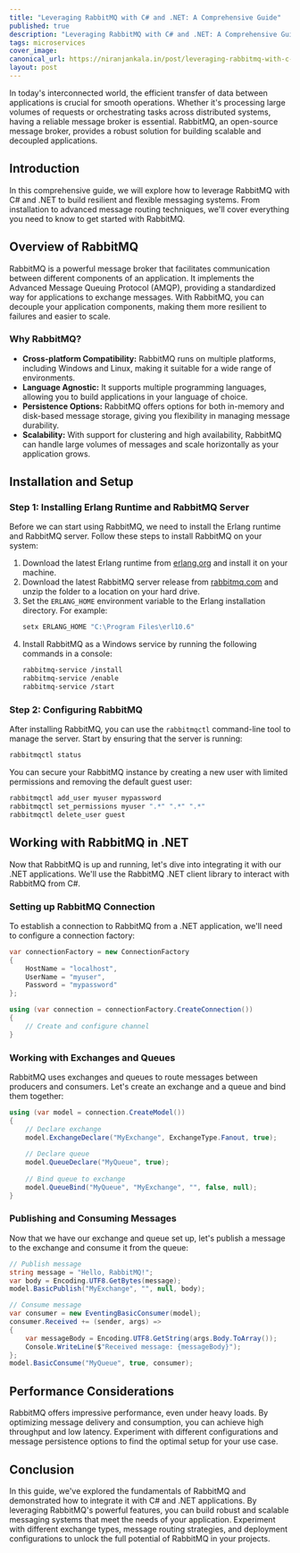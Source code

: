 ```yaml
---
title: "Leveraging RabbitMQ with C# and .NET: A Comprehensive Guide"
published: true
description: "Leveraging RabbitMQ with C# and .NET: A Comprehensive Guide"
tags: microservices
cover_image: 
canonical_url: https://niranjankala.in/post/leveraging-rabbitmq-with-c-and-net-a-comprehensive-guide
layout: post
---
```


In today's interconnected world, the efficient transfer of data between applications is crucial for smooth operations. Whether it's processing large volumes of requests or orchestrating tasks across distributed systems, having a reliable message broker is essential. RabbitMQ, an open-source message broker, provides a robust solution for building scalable and decoupled applications.

## Introduction

In this comprehensive guide, we will explore how to leverage RabbitMQ with C# and .NET to build resilient and flexible messaging systems. From installation to advanced message routing techniques, we'll cover everything you need to know to get started with RabbitMQ.

## Overview of RabbitMQ

RabbitMQ is a powerful message broker that facilitates communication between different components of an application. It implements the Advanced Message Queuing Protocol (AMQP), providing a standardized way for applications to exchange messages. With RabbitMQ, you can decouple your application components, making them more resilient to failures and easier to scale.

### Why RabbitMQ?

- **Cross-platform Compatibility:** RabbitMQ runs on multiple platforms, including Windows and Linux, making it suitable for a wide range of environments.
- **Language Agnostic:** It supports multiple programming languages, allowing you to build applications in your language of choice.
- **Persistence Options:** RabbitMQ offers options for both in-memory and disk-based message storage, giving you flexibility in managing message durability.
- **Scalability:** With support for clustering and high availability, RabbitMQ can handle large volumes of messages and scale horizontally as your application grows.

## Installation and Setup

### Step 1: Installing Erlang Runtime and RabbitMQ Server

Before we can start using RabbitMQ, we need to install the Erlang runtime and RabbitMQ server. Follow these steps to install RabbitMQ on your system:

1. Download the latest Erlang runtime from [erlang.org](http://www.erlang.org/download.html) and install it on your machine.
2. Download the latest RabbitMQ server release from [rabbitmq.com](http://www.rabbitmq.com/server.html) and unzip the folder to a location on your hard drive.
3. Set the `ERLANG_HOME` environment variable to the Erlang installation directory. For example:
   ```bash
   setx ERLANG_HOME "C:\Program Files\erl10.6"
   ```
4. Install RabbitMQ as a Windows service by running the following commands in a console:
   ```bash
   rabbitmq-service /install
   rabbitmq-service /enable
   rabbitmq-service /start
   ```

### Step 2: Configuring RabbitMQ

After installing RabbitMQ, you can use the `rabbitmqctl` command-line tool to manage the server. Start by ensuring that the server is running:

```bash
rabbitmqctl status
```

You can secure your RabbitMQ instance by creating a new user with limited permissions and removing the default guest user:

```bash
rabbitmqctl add_user myuser mypassword
rabbitmqctl set_permissions myuser ".*" ".*" ".*"
rabbitmqctl delete_user guest
```

## Working with RabbitMQ in .NET

Now that RabbitMQ is up and running, let's dive into integrating it with our .NET applications. We'll use the RabbitMQ .NET client library to interact with RabbitMQ from C#.

### Setting up RabbitMQ Connection

To establish a connection to RabbitMQ from a .NET application, we'll need to configure a connection factory:

```csharp
var connectionFactory = new ConnectionFactory
{
    HostName = "localhost",
    UserName = "myuser",
    Password = "mypassword"
};

using (var connection = connectionFactory.CreateConnection())
{
    // Create and configure channel
}
```

### Working with Exchanges and Queues

RabbitMQ uses exchanges and queues to route messages between producers and consumers. Let's create an exchange and a queue and bind them together:

```csharp
using (var model = connection.CreateModel())
{
    // Declare exchange
    model.ExchangeDeclare("MyExchange", ExchangeType.Fanout, true);
    
    // Declare queue
    model.QueueDeclare("MyQueue", true);
    
    // Bind queue to exchange
    model.QueueBind("MyQueue", "MyExchange", "", false, null);
}
```

### Publishing and Consuming Messages

Now that we have our exchange and queue set up, let's publish a message to the exchange and consume it from the queue:

```csharp
// Publish message
string message = "Hello, RabbitMQ!";
var body = Encoding.UTF8.GetBytes(message);
model.BasicPublish("MyExchange", "", null, body);

// Consume message
var consumer = new EventingBasicConsumer(model);
consumer.Received += (sender, args) =>
{
    var messageBody = Encoding.UTF8.GetString(args.Body.ToArray());
    Console.WriteLine($"Received message: {messageBody}");
};
model.BasicConsume("MyQueue", true, consumer);
```

## Performance Considerations

RabbitMQ offers impressive performance, even under heavy loads. By optimizing message delivery and consumption, you can achieve high throughput and low latency. Experiment with different configurations and message persistence options to find the optimal setup for your use case.

## Conclusion

In this guide, we've explored the fundamentals of RabbitMQ and demonstrated how to integrate it with C# and .NET applications. By leveraging RabbitMQ's powerful features, you can build robust and scalable messaging systems that meet the needs of your application. Experiment with different exchange types, message routing strategies, and deployment configurations to unlock the full potential of RabbitMQ in your projects.